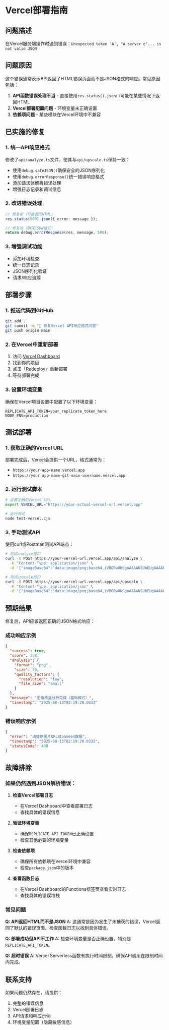# Vercel部署指南

## 问题描述

在Vercel服务端操作时遇到错误：`Unexpected token 'A', "A server e"... is not valid JSON`

## 问题原因

这个错误通常表示API返回了HTML错误页面而不是JSON格式的响应。常见原因包括：

1. **API函数错误处理不当** - 直接使用`res.status().json()`可能在某些情况下返回HTML
2. **Vercel部署配置问题** - 环境变量未正确设置
3. **依赖项问题** - 某些模块在Vercel环境中不兼容

## 已实施的修复

### 1. 统一API响应格式

修改了`api/analyze.ts`文件，使其与`api/upscale.ts`保持一致：

- 使用`debug.safeJSON()`确保安全的JSON序列化
- 使用`debug.errorResponse()`统一错误响应格式
- 添加请求体解析错误处理
- 增强日志记录和调试信息

### 2. 改进错误处理

```typescript
// 修复前（可能返回HTML）
res.status(500).json({ error: message });

// 修复后（确保JSON格式）
return debug.errorResponse(res, message, 500);
```

### 3. 增强调试功能

- 添加环境检查
- 统一日志记录
- JSON序列化验证
- 请求/响应追踪

## 部署步骤

### 1. 推送代码到GitHub

```bash
git add .
git commit -m "🔧 修复Vercel API响应格式问题"
git push origin main
```

### 2. 在Vercel中重新部署

1. 访问 [Vercel Dashboard](https://vercel.com/dashboard)
2. 找到你的项目
3. 点击「Redeploy」重新部署
4. 等待部署完成

### 3. 设置环境变量

确保在Vercel项目设置中配置了以下环境变量：

```
REPLICATE_API_TOKEN=your_replicate_token_here
NODE_ENV=production
```

## 测试部署

### 1. 获取正确的Vercel URL

部署完成后，Vercel会提供一个URL，格式通常为：
- `https://your-app-name.vercel.app`
- `https://your-app-name-git-main-username.vercel.app`

### 2. 运行测试脚本

```bash
# 设置正确的Vercel URL
export VERCEL_URL="https://your-actual-vercel-url.vercel.app"

# 运行测试
node test-vercel.cjs
```

### 3. 手动测试API

使用curl或Postman测试API端点：

```bash
# 测试analyze接口
curl -X POST https://your-vercel-url.vercel.app/api/analyze \
  -H "Content-Type: application/json" \
  -d '{"imageBase64":"data:image/png;base64,iVBORw0KGgoAAAANSUhEUgAAAAEAAAABCAYAAAAfFcSJAAAADUlEQVR42mNkYPhfDwAChwGA60e6kgAAAABJRU5ErkJggg=="}'

# 测试upscale接口
curl -X POST https://your-vercel-url.vercel.app/api/upscale \
  -H "Content-Type: application/json" \
  -d '{"imageBase64":"data:image/png;base64,iVBORw0KGgoAAAANSUhEUgAAAAEAAAABCAYAAAAfFcSJAAAADUlEQVR42mNkYPhfDwAChwGA60e6kgAAAABJRU5ErkJggg==","scale":2}'
```

## 预期结果

修复后，API应该返回正确的JSON格式响应：

### 成功响应示例

```json
{
  "success": true,
  "score": 3.8,
  "analysis": {
    "format": "png",
    "size": 70,
    "quality_factors": {
      "resolution": "low",
      "file_size": "small"
    }
  },
  "message": "图像质量分析完成（基础模式）",
  "timestamp": "2025-08-13T02:19:20.033Z"
}
```

### 错误响应示例

```json
{
  "error": "请提供图片URL或base64数据",
  "timestamp": "2025-08-13T02:19:20.033Z",
  "statusCode": 400
}
```

## 故障排除

### 如果仍然遇到JSON解析错误：

1. **检查Vercel部署日志**
   - 在Vercel Dashboard中查看部署日志
   - 查找具体的错误信息

2. **验证环境变量**
   - 确保`REPLICATE_API_TOKEN`已正确设置
   - 检查其他必要的环境变量

3. **检查依赖项**
   - 确保所有依赖项在Vercel环境中兼容
   - 检查`package.json`中的版本

4. **查看函数日志**
   - 在Vercel Dashboard的Functions标签页查看实时日志
   - 查找具体的错误堆栈

### 常见问题

**Q: API返回HTML而不是JSON**
A: 这通常是因为发生了未捕获的错误，Vercel返回了默认的错误页面。检查函数日志以找到具体错误。

**Q: 部署成功但API不工作**
A: 检查环境变量是否正确设置，特别是`REPLICATE_API_TOKEN`。

**Q: 超时错误**
A: Vercel Serverless函数有执行时间限制，确保API调用在限制时间内完成。

## 联系支持

如果问题仍然存在，请提供：
1. 完整的错误信息
2. Vercel部署日志
3. API请求和响应示例
4. 环境变量配置（隐藏敏感信息）